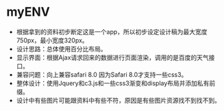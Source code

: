 # myENV
* 根据拿到的资料初步断定这是一个app，所以初步设定设计稿为最大宽度750px，最小宽度320px。
* 设计思路：总体使用百分比布局。
* 显示界面：根据Ajax请求回来的数据进行页面渲染，调用的是百度的天气接口。
* 兼容问题：向上兼容safari 8.0 因为Safari 8.0才支持一些css3。
* 整体设计：使用Jquery和c3.js和一些css3渐变和display布局并添加私有前缀。
* 设计中有些图片可能跟资料中有些不符，原因是有些图片资源找不到找不到。

